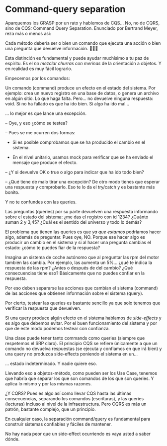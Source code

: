 # Command-query separation

Aparquemos los GRASP por un rato y hablemos de CQS… No, no de CQRS, sino de CQS: Command Query Separation. Enunciado por Bertrand Meyer, reza más o menos así:

Cada método debería ser o bien un comando que ejecuta una acción o bien una pregunta que devuelve información. 🧻👇🏼

Esta distinción es fundamental y puede ayudar muchísimo a tu paz de espíritu. Es el _no mezclar churras con merinas_ de la orientación a objetos. Y en realidad es muy fácil lograrlo.

Empecemos por los comandos:

Un comando (command) produce un efecto en el estado del sistema. Por ejemplo: crea un nuevo registro en una base de datos, o genera un archivo en algún sitio. Lo que haga falta. Pero… no devuelve ninguna respuesta: void. Si no ha fallado es que ha ido bien. Si algo ha ido mal…

… lo mejor es que lance una excepción.

– Oye, y eso ¿cómo se testea?

– Pues se me ocurren dos formas:

* Si es posible comprobamos que se ha producido el cambio en el sistema.

* En el nivel unitario, usamos mock para verificar que se ha enviado el mensaje que produce el efecto.

– ¿Y si devuelve OK o true o algo para indicar que ha ido todo bien?

– ¿Qué tiene de malo tirar una excepción? De otro modo tienes que esperar una respuesta y comprobarlo. Eso te lo da el try/catch y es bastante más bonito.

Y no te confundes con las queries.

Las preguntas (queries) por su parte devuelven una respuesta informando sobre el estado del sistema: ¿me das el registro con id 1234? ¿Cuánto suman 2 y 3,45? ¿Cuál es el sentido del universo y todo lo demás?

El problema que tienen las queries es que _ya que estamos_ podríamos hacer algo, además de preguntar. Pues oye, NO. Porque ese hacer algo es producir un cambio en el sistema y si al hacer una pregunta cambias el estado: ¿cómo te puedes fiar de la respuesta?

Imagina un sistema de coche autónomo que al preguntar las rpm del motor también las cambia. Por ejemplo, las aumenta un 5%… ¿qué te indica la respuesta de las rpm? ¿Antes o después de del cambio? ¿Qué consecuencias tiene eso? Básicamente que no puedes confiar en la respuesta.

Por eso deben separarse las acciones que cambian el sistema (command) de las acciones que obtienen información sobre el sistema (query).

Por cierto, testear las queries es bastante sencillo ya que solo tenemos que verificar la respuesta que devuelven.

Si una query produce algún efecto en el sistema hablamos de _side-effects_ y es algo que debemos evitar. Por el buen funcionamiento del sistema y por que de este modo podemos testear con confianza.

Una clase puede tener tanto commands como queries (siempre que respetemos el SRP claro). El principio CQS se refiere únicamente a que un comando no devuelva respuestas (se ejecuta y confiamos en que irá bien) y una query no produzca side-effects poniendo el sistema en un…

… estado indeterminado. Y nadie quiere eso.

Llevando eso a objetos-método, como pueden ser los Use Case, tenemos que habría que separar los que son comandos de los que son queries. Y aplica lo mismo y por las mismas razones.

¿Y CQRS? Pues es algo así como llevar CQS hasta las últimas consecuencias, separando los comandos (escrituras), y las queries (lecturas) incluso al nivel de la infraestructura. Pero CQRS es más un patrón, bastante complejo, que un principio.

En cualquier caso, la separación command/query es fundamental para construir sistemas confiables y fáciles de mantener.

No hay nada peor que un side-effect ocurriendo es vaya usted a saber dónde.
